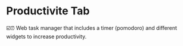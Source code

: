 # Productivite Tab

☑️⏰ Web task manager that includes a timer (pomodoro) and different widgets to increase productivity.